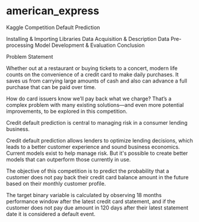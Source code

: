 # american_express
Kaggle Competition Default Prediction


Installing & Importing Libraries
Data Acquisition & Description
Data Pre-processing
Model Development & Evaluation
Conclusion


Problem Statement

Whether out at a restaurant or buying tickets to a concert, modern life counts on the convenience of a credit card to make daily purchases. It saves us from carrying large amounts of cash and also can advance a full purchase that can be paid over time.

How do card issuers know we’ll pay back what we charge? That’s a complex problem with many existing solutions—and even more potential improvements, to be explored in this competition.

Credit default prediction is central to managing risk in a consumer lending business.

Credit default prediction allows lenders to optimize lending decisions, which leads to a better customer experience and sound business economics.
Current models exist to help manage risk. But it's possible to create better models that can outperform those currently in use.

The objective of this competition is to predict the probability that a customer does not pay back their credit card balance amount in the future based on their monthly customer profile.

The target binary variable is calculated by observing 18 months performance window after the latest credit card statement, and if the customer does not pay due amount in 120 days after their latest statement date it is considered a default event.

